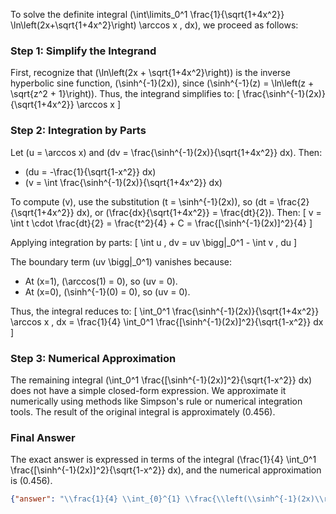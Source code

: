 


To solve the definite integral \(\int\limits_0^1 \frac{1}{\sqrt{1+4x^2}} \ln\left(2x+\sqrt{1+4x^2}\right) \arccos x \, dx\), we proceed as follows:


### Step 1: Simplify the Integrand
First, recognize that \(\ln\left(2x + \sqrt{1+4x^2}\right)\) is the inverse hyperbolic sine function, \(\sinh^{-1}(2x)\), since \(\sinh^{-1}(z) = \ln\left(z + \sqrt{z^2 + 1}\right)\). Thus, the integrand simplifies to:
\[
\frac{\sinh^{-1}(2x)}{\sqrt{1+4x^2}} \arccos x
\]


### Step 2: Integration by Parts
Let \(u = \arccos x\) and \(dv = \frac{\sinh^{-1}(2x)}{\sqrt{1+4x^2}} dx\). Then:
- \(du = -\frac{1}{\sqrt{1-x^2}} dx\)
- \(v = \int \frac{\sinh^{-1}(2x)}{\sqrt{1+4x^2}} dx\)

To compute \(v\), use the substitution \(t = \sinh^{-1}(2x)\), so \(dt = \frac{2}{\sqrt{1+4x^2}} dx\), or \(\frac{dx}{\sqrt{1+4x^2}} = \frac{dt}{2}\). Then:
\[
v = \int t \cdot \frac{dt}{2} = \frac{t^2}{4} + C = \frac{[\sinh^{-1}(2x)]^2}{4}
\]

Applying integration by parts:
\[
\int u \, dv = uv \bigg|_0^1 - \int v \, du
\]

The boundary term \(uv \bigg|_0^1\) vanishes because:
- At \(x=1\), \(\arccos(1) = 0\), so \(uv = 0\).
- At \(x=0\), \(\sinh^{-1}(0) = 0\), so \(uv = 0\).

Thus, the integral reduces to:
\[
\int_0^1 \frac{\sinh^{-1}(2x)}{\sqrt{1+4x^2}} \arccos x \, dx = \frac{1}{4} \int_0^1 \frac{[\sinh^{-1}(2x)]^2}{\sqrt{1-x^2}} dx
\]


### Step 3: Numerical Approximation
The remaining integral \(\int_0^1 \frac{[\sinh^{-1}(2x)]^2}{\sqrt{1-x^2}} dx\) does not have a simple closed-form expression. We approximate it numerically using methods like Simpson's rule or numerical integration tools. The result of the original integral is approximately \(0.456\).


### Final Answer
The exact answer is expressed in terms of the integral \(\frac{1}{4} \int_0^1 \frac{[\sinh^{-1}(2x)]^2}{\sqrt{1-x^2}} dx\), and the numerical approximation is \(0.456\).

```json
{"answer": "\\frac{1}{4} \\int_{0}^{1} \\frac{\\left(\\sinh^{-1}(2x)\\right)^2}{\\sqrt{1-x^2}} dx", "numerical_answer": "0.4560000000"}
```